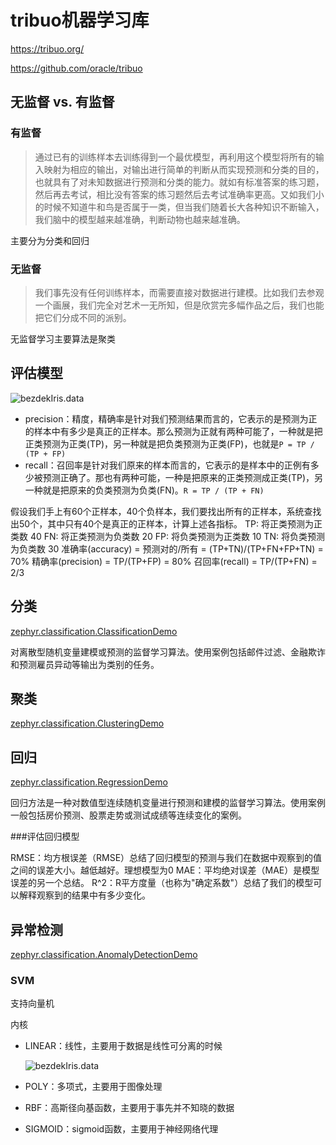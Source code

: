# tribuo机器学习库

https://tribuo.org/

https://github.com/oracle/tribuo

## 无监督 vs. 有监督

### 有监督

> 通过已有的训练样本去训练得到一个最优模型，再利用这个模型将所有的输入映射为相应的输出，对输出进行简单的判断从而实现预测和分类的目的，也就具有了对未知数据进行预测和分类的能力。就如有标准答案的练习题，然后再去考试，相比没有答案的练习题然后去考试准确率更高。又如我们小的时候不知道牛和鸟是否属于一类，但当我们随着长大各种知识不断输入，我们脑中的模型越来越准确，判断动物也越来越准确。

主要分为分类和回归

### 无监督

> 我们事先没有任何训练样本，而需要直接对数据进行建模。比如我们去参观一个画展，我们完全对艺术一无所知，但是欣赏完多幅作品之后，我们也能把它们分成不同的派别。

无监督学习主要算法是聚类

## 评估模型

![bezdekIris.data](doc/Precisionrecall.svg)

- precision：精度，精确率是针对我们预测结果而言的，它表示的是预测为正的样本中有多少是真正的正样本。那么预测为正就有两种可能了，一种就是把正类预测为正类(TP)，另一种就是把负类预测为正类(FP)，也就是`P = TP / (TP + FP)`
- recall：召回率是针对我们原来的样本而言的，它表示的是样本中的正例有多少被预测正确了。那也有两种可能，一种是把原来的正类预测成正类(TP)，另一种就是把原来的负类预测为负类(FN)。`R = TP / (TP + FN)`

假设我们手上有60个正样本，40个负样本，我们要找出所有的正样本，系统查找出50个，其中只有40个是真正的正样本，计算上述各指标。
TP: 将正类预测为正类数  40
FN: 将正类预测为负类数  20
FP: 将负类预测为正类数  10
TN: 将负类预测为负类数  30
准确率(accuracy) = 预测对的/所有 = (TP+TN)/(TP+FN+FP+TN) = 70%
精确率(precision) = TP/(TP+FP) = 80%
召回率(recall) = TP/(TP+FN) = 2/3

## 分类

[zephyr.classification.ClassificationDemo](src/main/java/zephyr/classification/ClassificationDemo.java)

对离散型随机变量建模或预测的监督学习算法。使用案例包括邮件过滤、金融欺诈和预测雇员异动等输出为类别的任务。

## 聚类

[zephyr.classification.ClusteringDemo](src/main/java/zephyr/clustering/ClusteringDemo.java)

## 回归

[zephyr.classification.RegressionDemo](src/main/java/zephyr/regression/RegressionDemo.java)

回归方法是一种对数值型连续随机变量进行预测和建模的监督学习算法。使用案例一般包括房价预测、股票走势或测试成绩等连续变化的案例。

###评估回归模型

RMSE：均方根误差（RMSE）总结了回归模型的预测与我们在数据中观察到的值之间的误差大小。越低越好。理想模型为0
MAE：平均绝对误差（MAE）是模型误差的另一个总结。
R^2：R平方度量（也称为"确定系数"）总结了我们的模型可以解释观察到的结果中有多少变化。

## 异常检测

[zephyr.classification.AnomalyDetectionDemo](src/main/java/zephyr/anomaly/AnomalyDetectionDemo.java)


### SVM

支持向量机

内核

- LINEAR：线性，主要用于数据是线性可分离的时候

  ![bezdekIris.data](doc/gfglinear.png)

- POLY：多项式，主要用于图像处理
- RBF：高斯径向基函数，主要用于事先并不知晓的数据
- SIGMOID：sigmoid函数，主要用于神经网络代理